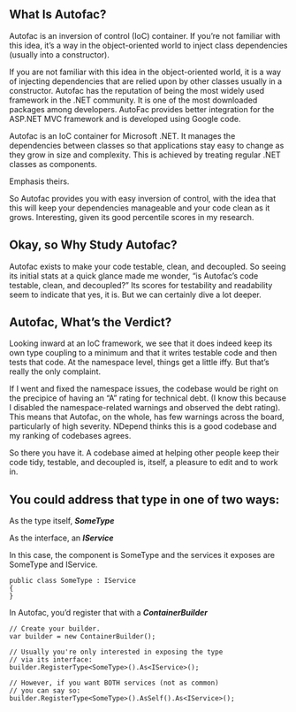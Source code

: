 ## What Is Autofac? ##

Autofac is an inversion of control (IoC) container.  If you’re not familiar with this idea, it’s a way in the object-oriented world to inject class dependencies (usually into a constructor).

If you are not familiar with this idea in the object-oriented world, it is a way of injecting dependencies that are relied upon by other classes usually in a constructor. Autofac has the reputation of being the most widely used framework in the .NET community. It is one of the most downloaded packages among developers. AutoFac provides better integration for the ASP.NET MVC framework and is developed using Google code.

Autofac is an IoC container for Microsoft .NET. It manages the dependencies between classes so that applications stay easy to change as they grow in size and complexity. This is achieved by treating regular .NET classes as components.

Emphasis theirs.

So Autofac provides you with easy inversion of control, with the idea that this will keep your dependencies manageable and your code clean as it grows.  Interesting, given its good percentile scores in my research.

## Okay, so Why Study Autofac? ##

Autofac exists to make your code testable, clean, and decoupled.  So seeing its initial stats at a quick glance made me wonder, “is Autofac’s code testable, clean, and decoupled?”  Its scores for testability and readability seem to indicate that yes, it is.  But we can certainly dive a lot deeper.

## Autofac, What’s the Verdict? ##

Looking inward at an IoC framework, we see that it does indeed keep its own type coupling to a minimum and that it writes testable code and then tests that code.  At the namespace level, things get a little iffy.  But that’s really the only complaint.

If I went and fixed the namespace issues, the codebase would be right on the precipice of having an “A” rating for technical debt.  (I know this because I disabled the namespace-related warnings and observed the debt rating).  This means that Autofac, on the whole, has few warnings across the board, particularly of high severity.  NDepend thinks this is a good codebase and my ranking of codebases agrees.

So there you have it.  A codebase aimed at helping other people keep their code tidy, testable, and decoupled is, itself, a pleasure to edit and to work in.

## You could address that type in one of two ways: ##

As the type itself, **_SomeType_**

As the interface, an **_IService_**

In this case, the component is SomeType and the services it exposes are SomeType and IService.
```
public class SomeType : IService
{
}
```

In Autofac, you’d register that with a **_ContainerBuilder_**
```
// Create your builder.
var builder = new ContainerBuilder();

// Usually you're only interested in exposing the type
// via its interface:
builder.RegisterType<SomeType>().As<IService>();

// However, if you want BOTH services (not as common)
// you can say so:
builder.RegisterType<SomeType>().AsSelf().As<IService>();
```
